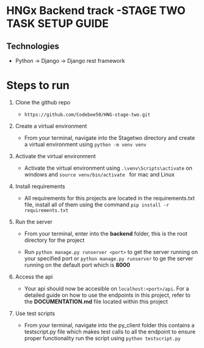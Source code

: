 # HNGx Backend track -STAGE TWO TASK SETUP GUIDE 

## Technologies 
* Python -> Django -> Django rest framework

# Steps to run

1. Clone the github repo
    * `https://github.com/Codebee50/HNG-stage-two.git`

2. Create a virtual environment 
    * From your terminal, navigate into the Stagetwo directory and create a virtual environment using `python -m venv venv`

3. Activate the virtual environment
    
    * Activate the virtual environment using `.\venv\Scripts\activate` on windows and `source venv/bin/activate ` for mac and Linux

4. Install requirements 
    * All requirements for this projects are located in the requirements.txt file, install all of them using the command `pip install -r requirements.txt` 

5. Run the server 
    * From your terminal, enter into the **backend** folder, this is the root directory for the project 

    * Run `python manage.py runserver <port>` to get the server running on your specified port or  `python manage.py runserver` to ge the server running on the default port which is **8000**

6. Access the api
    * Your api should now be accesible on `localhost:<port>/api`. For a detailed guide on how to use the endpoints in this project, refer to the **DOCUMENTATION.md** file located within this project 

7. Use test scripts
    * From your terminal, navigate into the py_client folder this contains a testscript.py file which makes test calls to all the endpoint to ensure proper functionality run the script using `python testscript.py` 


